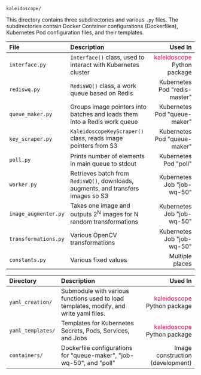 `kaleidoscope/`

This directory contains three subdirectories and various `.py` files.
The subdirectories contain Docker Container configurations (Dockerfiles), Kubernetes Pod configuration files, and their templates.


|File|Description|Used In|
|:---|:---|---:|
|`interface.py`| `Interface()` class, used to interact with Kubernetes cluster | <font color="#d40f5e">kaleidoscope</font> Python package|
|`rediswq.py`| `RedisWQ()` class, a work queue based on Redis| Kubernetes Pod "redis-master"|
|`queue_maker.py`| Groups image pointers into batches and loads them into a Redis work queue | Kubernetes Pod "queue-maker"|
|`key_scraper.py`| `KaleidoscopeKeyScraper()` class, reads image pointers from S3| Kubernetes Pod "queue-maker"|
|`poll.py`| Prints number of elements in main queue to stdout | Kubernetes Pod "poll"|
|`worker.py`| Retrieves batch from `RedisWQ()`, downloads, augments, and transfers images so S3 | Kubernetes Job "job-wq-50"|
|`image_augmenter.py`| Takes one image and outputs 2<sup>N</sup> images for N random transformations| Kubernetes Job "job-wq-50"|
|`transformations.py`| Various OpenCV transformations| Kubernetes Job "job-wq-50"|
|`constants.py`| Various fixed values| Multiple places|


|Directory|Description|Used In|
|:---|:---|---:|
|`yaml_creation/` | Submodule with various functions used to load templates, modify, and write yaml files. | <font color="#d40f5e">kaleidoscope</font> Python package|
|`yaml_templates/` | Templates for Kubernetes Secrets, Pods, Services, and Jobs | <font color="#d40f5e">kaleidoscope</font> Python package|
|`containers/` | Dockerfile configurations for "queue-maker", "job-wq-50", and "poll" |  Image construction (development)|
